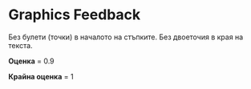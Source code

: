 # Graphics Feedback #
Без булети (точки) в началото на стъпките.
Без двоеточия в края на текста.

**Оценка** = 0.9

**Крайна оценка** = 1
